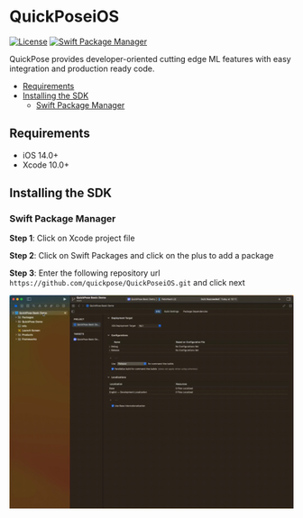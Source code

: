 
# QuickPoseiOS

[![License](https://img.shields.io/github/license/quickpose/QuickPoseiOS)](https://raw.githubusercontent.com/quickpose/QuickPoseiOS/main/LICENSE) 
[![Swift Package Manager](https://img.shields.io/badge/Swift%20Package%20Manager-compatible-brightgreen.svg)](https://github.com/apple/swift-package-manager)

QuickPose provides developer-oriented cutting edge ML features with easy integration and production ready code.

<!-- START doctoc generated TOC please keep comment here to allow auto update -->
<!-- DON'T EDIT THIS SECTION, INSTEAD RE-RUN doctoc TO UPDATE -->

- [Requirements](#requirements)
- [Installing the SDK](#installing-the-sdk)
  - [Swift Package Manager](#swift-package-manager)

<!-- END doctoc generated TOC please keep comment here to allow auto update -->


Requirements
------------------

- iOS 14.0+ 
- Xcode 10.0+

Installing the SDK
------------------

### Swift Package Manager

__Step 1__: Click on Xcode project file

__Step 2__: Click on Swift Packages and click on the plus to add a package

__Step 3__: Enter the following repository url `https://github.com/quickpose/QuickPoseiOS.git` and click next

![Import Package](docs/img/import-sdk-spm.gif)


